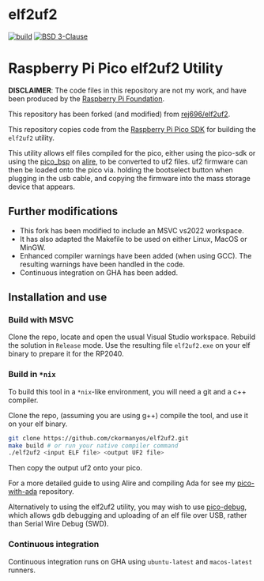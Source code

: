 elf2uf2
==================

<p align="left">
    <a href="https://github.com/ckormanyos/elf2uf2/actions">
        <img src="https://github.com/ckormanyos/elf2uf2/actions/workflows/elf2uf2.yml/badge.svg" alt="build"></a>
    <a href="https://github.com/ckormanyos/elf2uf2/blob/main/LICENSE.TXT">
        <img src="https://img.shields.io/badge/license-BSD-blue.svg" alt="BSD 3-Clause"></a>
</p>

# Raspberry Pi Pico elf2uf2 Utility

__DISCLAIMER__: The code files in this repository are not my work, and have been
produced by the [Raspberry Pi Foundation](https://github.com/raspberrypi).

This repository has been forked (and modified) from
[rej696/elf2uf2](https://github.com/rej696/elf2uf2).

This repository copies code from the
[Raspberry Pi Pico SDK](https://github.com/raspberrypi/pico-sdk)
for building the `elf2uf2` utility.

This utility allows elf files compiled for the pico, either using the pico-sdk
or using the [pico_bsp](https://github.com/JeremyGrosser/pico_bsp) on
[alire](https://alire.ada.dev/), to be converted to uf2 files. uf2 firmware can
then be loaded onto the pico via. holding the bootselect button when plugging in
the usb cable, and copying the firmware into the mass storage device that
appears.

## Further modifications

  - This fork has been modified to include an MSVC vs2022 workspace.
  - It has also adapted the Makefile to be used on either Linux, MacOS or MinGW.
  - Enhanced compiler warnings have been added (when using GCC). The resulting warnings have been handled in the code.
  - Continuous integration on GHA has been added.

## Installation and use

### Build with MSVC

Clone the repo, locate and open the usual Visual Studio workspace.
Rebuild the solution in `Release` mode. Use the resulting file `elf2uf2.exe`
on your elf binary to prepare it for the RP2040.

### Build in `*nix`

To build this tool in a `*nix`-like environment, you will need a git and a c++ compiler.

Clone the repo, (assuming you are using g++) compile the tool, and use it on
your elf binary.

```bash
git clone https://github.com/ckormanyos/elf2uf2.git
make build # or run your native compiler command
./elf2uf2 <input ELF file> <output UF2 file>
```

Then copy the output uf2 onto your pico.

For a more detailed guide to using Alire and compiling Ada for see my
[pico-with-ada](https://github.com/rej696/pico-with-ada) repository.

Alternatively to using the elf2uf2 utility, you may wish to use
[pico-debug](https://github.com/majbthrd/pico-debug), which allows gdb debugging
and uploading of an elf file over USB, rather than Serial Wire Debug (SWD).

### Continuous integration

Continuous integration runs on GHA using `ubuntu-latest` and `macos-latest` runners.
